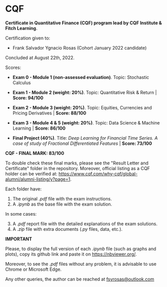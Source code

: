 # CQF
**Certificate in Quantitative Finance (CQF) program lead by CQF Institute &amp; Fitch Learning**.

Certification given to:

  - Frank Salvador Ygnacio Rosas (Cohort January 2022 candidate)

Concluded at August 22th, 2022.

Scores:

- **Exam 0 - Module 1 (non-assessed evaluation)**. Topic: Stochastic Calculus

- **Exam 1 - Module 2 (weight: 20%)**. Topic: Quantitative Risk & Return | **Score: 94/100**

- **Exam 2 - Module 3 (weight: 20%)**. Topic: Equities, Currencies and Pricing Derivatives | **Score: 88/100**

- **Exam 3 - Module 4 & 5 (weight: 20%)**. Topic: Data Science & Machine Learning | **Score: 86/100**

- **Final Project (40%)**. Title: _Deep Learning for Financial Time Series. A case of study of Fractional Differentiated Features_  | **Score: 73/100**

**CQF - FINAL MARK: 83/100**

To double check these final marks, please see the "Result Letter and Certificate" folder in the repository. Moreover, official listing as a CQF holder can be verified at: https://www.cqf.com/why-cqf/global-alumni/alumni-listing/y?page=1.


Each folder have: 

1) The original _.pdf_ file with the exam instructions.
2) A _.ipynb_ as the base file with the exam solution.

In some cases: 

3) A _.pdf_ report file with the detailed explanations of the exam solutions.
4) A _.zip_ file with extra documents (_.py_ files, data, etc.).

**IMPORTANT**

Please, to display the full version of each _.ipynb_ file (such as graphs and plots), copy its github link and paste it on https://nbviewer.org/.

Moreover, to see the _.pdf_ files without any problem, it is advisable to use Chrome or Microsoft Edge.  

Any other queries, the author can be reached at fsyrosas@outlook.com
